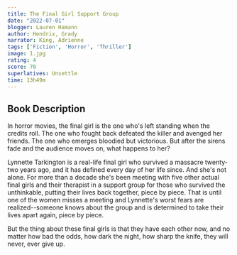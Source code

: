 ```yaml
---
title: The Final Girl Support Group
date: "2022-07-01"
blogger: Lauren Hamann
author: Hendrix, Grady
narrator: King, Adrienne
tags: ['Fiction', 'Horror', 'Thriller']
image: 1.jpg
rating: 4
score: 70
superlatives: Unsettle
time: 13h49m
---
```


## Book Description

In horror movies, the final girl is the one who's left standing when the credits roll. The one who fought back defeated the killer and avenged her friends. The one who emerges bloodied but victorious. But after the sirens fade and the audience moves on, what happens to her?

Lynnette Tarkington is a real-life final girl who survived a massacre twenty-two years ago, and it has defined every day of her life since. And she's not alone. For more than a decade she's been meeting with five other actual final girls and their therapist in a support group for those who survived the unthinkable, putting their lives back together, piece by piece. That is until one of the women misses a meeting and Lynnette's worst fears are realized--someone knows about the group and is determined to take their lives apart again, piece by piece.

But the thing about these final girls is that they have each other now, and no matter how bad the odds, how dark the night, how sharp the knife, they will never, ever give up.